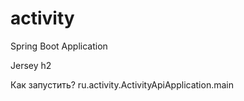 # activity
Spring Boot Application

Jersey
h2

Как запустить?
ru.activity.ActivityApiApplication.main

